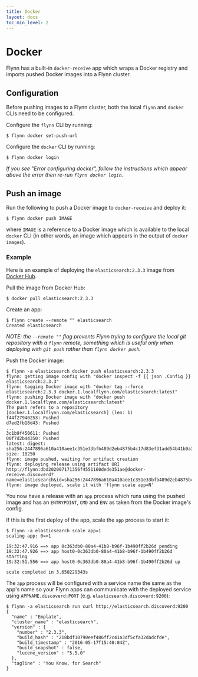 ```yaml
---
title: Docker
layout: docs
toc_min_level: 2
---
```


# Docker

Flynn has a built-in `docker-receive` app which wraps a Docker registry and
imports pushed Docker images into a Flynn cluster.

## Configuration

Before pushing images to a Flynn cluster, both the local `flynn` and `docker`
CLIs need to be configured.

Configure the `flynn` CLI by running:

```
$ flynn docker set-push-url
```

Configure the `docker` CLI by running:

```
$ flynn docker login
```

_If you see "Error configuring docker", follow the instructions which appear
above the error then re-run `flynn docker login`._

## Push an image

Run the following to push a Docker image to `docker-receive` and deploy it:

```
$ flynn docker push IMAGE
```

where `IMAGE` is a reference to a Docker image which is available to the local
`docker` CLI (in other words, an image which appears in the output of `docker
images`).

### Example

Here is an example of deploying the `elasticsearch:2.3.3` image from
[Docker Hub](https://hub.docker.com/_/elasticsearch/).

Pull the image from Docker Hub:

```
$ docker pull elasticsearch:2.3.3
```

Create an app:

```
$ flynn create --remote "" elasticsearch
Created elasticsearch
```

_NOTE: the `--remote ""` flag prevents Flynn trying to configure the local
git repository with a `flynn` remote, something which is useful only when
deploying with `git push` rather than `flynn docker push`._

Push the Docker image:

```
$ flynn -a elasticsearch docker push elasticsearch:2.3.3
flynn: getting image config with "docker inspect -f {{ json .Config }} elasticsearch:2.3.3"
flynn: tagging Docker image with "docker tag --force elasticsearch:2.3.3 docker.1.localflynn.com/elasticsearch:latest"
flynn: pushing Docker image with "docker push docker.1.localflynn.com/elasticsearch:latest"
The push refers to a repository [docker.1.localflynn.com/elasticsearch] (len: 1)
f44f27940253: Pushed
d7ed2fb18d43: Pushed
...
3c1b9f450611: Pushed
00f7d2b44350: Pushed
latest: digest: sha256:2447896a610a410aee1c351e33bfb489d2eb4875b4c17d83ef31add54b41b9a3 size: 18250
flynn: image pushed, waiting for artifact creation
flynn: deploying release using artifact URI http://flynn:dbd202007171356f4551160dede351ae@docker-receive.discoverd?name=elasticsearch&id=sha256:2447896a610a410aee1c351e33bfb489d2eb4875b4c17d83ef31add54b41b9a3
flynn: image deployed, scale it with 'flynn scale app=N'
```

You now have a release with an `app` process which runs using the pushed image
and has an `ENTRYPOINT`, `CMD` and `ENV` as taken from the Docker image's
config.

If this is the first deploy of the app, scale the `app` process to start it:

```
$ flynn -a elasticsearch scale app=1
scaling app: 0=>1

19:32:47.916 ==> app 0c363db0-80a4-41b8-b96f-1b490ff2b26d pending
19:32:47.926 ==> app host0-0c363db0-80a4-41b8-b96f-1b490ff2b26d starting
19:32:51.556 ==> app host0-0c363db0-80a4-41b8-b96f-1b490ff2b26d up

scale completed in 3.650229343s
```

The `app` process will be configured with a service name the same as the app's
name so your Flynn apps can communicate with the deployed service using
`APPNAME.discoverd:PORT` (e.g. `elasticsearch.discoverd:9200`):

```
$ flynn -a elasticsearch run curl http://elasticsearch.discoverd:9200
{
  "name" : "Emplate",
  "cluster_name" : "elasticsearch",
  "version" : {
    "number" : "2.3.3",
    "build_hash" : "218bdf10790eef486ff2c41a3df5cfa32dadcfde",
    "build_timestamp" : "2016-05-17T15:40:04Z",
    "build_snapshot" : false,
    "lucene_version" : "5.5.0"
  },
  "tagline" : "You Know, for Search"
}
```

